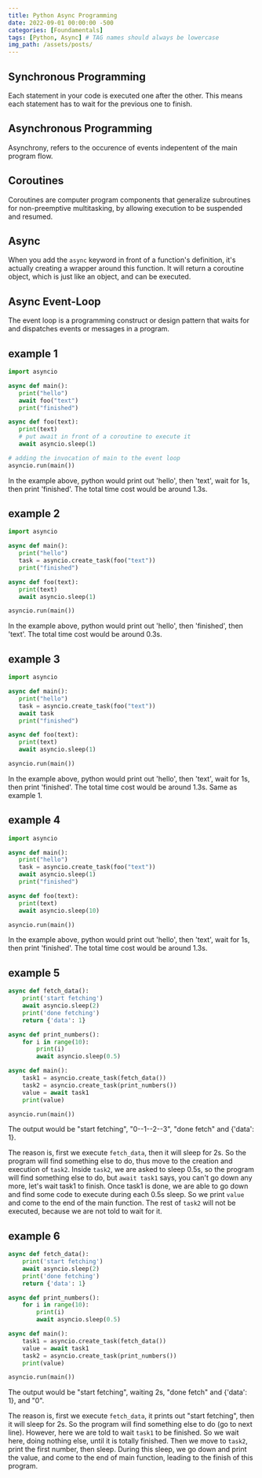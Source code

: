 ```yaml
---
title: Python Async Programming
date: 2022-09-01 00:00:00 -500
categories: [Foundamentals]
tags: [Python, Async] # TAG names should always be lowercase
img_path: /assets/posts/
---
```


## Synchronous Programming

Each statement in your code is executed one after the other. This means each statement has to wait for the previous one to finish.

## Asynchronous Programming

Asynchrony, refers to the occurence of events indepentent of the main program flow.

## Coroutines

Coroutines are computer program components that generalize subroutines for non-preemptive multitasking, by allowing execution to be suspended and resumed.

## Async

When you add the `async` keyword in front of a function's definition, it's actually creating a wrapper around this function. It will return a coroutine object, which is just like an object, and can be executed.

## Async Event-Loop

The event loop is a programming construct or design pattern that waits for and dispatches events or messages in a program.

## example 1

```py
import asyncio

async def main():
   print("hello")
   await foo("text")
   print("finished")

async def foo(text):
   print(text)
   # put await in front of a coroutine to execute it
   await asyncio.sleep(1)

# adding the invocation of main to the event loop
asyncio.run(main())
```

In the example above, python would print out 'hello', then 'text', wait for 1s, then print 'finished'. The total time cost would be around 1.3s.

## example 2

```py
import asyncio

async def main():
   print("hello")
   task = asyncio.create_task(foo("text"))
   print("finished")

async def foo(text):
   print(text)
   await asyncio.sleep(1)

asyncio.run(main())
```

In the example above, python would print out 'hello', then 'finished', then 'text'. The total time cost would be around 0.3s.

## example 3

```py
import asyncio

async def main():
   print("hello")
   task = asyncio.create_task(foo("text"))
   await task
   print("finished")

async def foo(text):
   print(text)
   await asyncio.sleep(1)

asyncio.run(main())
```

In the example above, python would print out 'hello', then 'text', wait for 1s, then print 'finished'. The total time cost would be around 1.3s. Same as example 1.

## example 4

```py
import asyncio

async def main():
   print("hello")
   task = asyncio.create_task(foo("text"))
   await asyncio.sleep(1)
   print("finished")

async def foo(text):
   print(text)
   await asyncio.sleep(10)

asyncio.run(main())
```

In the example above, python would print out 'hello', then 'text', wait for 1s, then print 'finished'. The total time cost would be around 1.3s.

## example 5

```py
async def fetch_data():
    print('start fetching')
    await asyncio.sleep(2)
    print('done fetching')
    return {'data': 1}

async def print_numbers():
    for i in range(10):
        print(i)
        await asyncio.sleep(0.5)

async def main():
    task1 = asyncio.create_task(fetch_data())
    task2 = asyncio.create_task(print_numbers())
    value = await task1
    print(value)

asyncio.run(main())
```

The output would be "start fetching", "0--1--2--3", "done fetch" and {'data': 1}.

The reason is, first we execute `fetch_data`, then it will sleep for 2s. So the program will find something else to do, thus move to the creation and execution of `task2`. Inside `task2`, we are asked to sleep 0.5s, so the program will find something else to do, but `await task1` says, you can't go down any more, let's wait task1 to finish. Once task1 is done, we are able to go down and find some code to execute during each 0.5s sleep. So we print `value` and come to the end of the main function. The rest of `task2` will not be executed, because we are not told to wait for it.

## example 6

```py
async def fetch_data():
    print('start fetching')
    await asyncio.sleep(2)
    print('done fetching')
    return {'data': 1}

async def print_numbers():
    for i in range(10):
        print(i)
        await asyncio.sleep(0.5)

async def main():
    task1 = asyncio.create_task(fetch_data())
    value = await task1
    task2 = asyncio.create_task(print_numbers())
    print(value)

asyncio.run(main())
```

The output would be "start fetching", waiting 2s, "done fetch" and {'data': 1}, and "0".

The reason is, first we execute `fetch_data`, it prints out "start fetching", then it will sleep for 2s. So the program will find something else to do (go to next line). However, here we are told to wait `task1` to be finished. So we wait here, doing nothing else, until it is totally finished. Then we move to `task2`, print the first number, then sleep. During this sleep, we go down and print the value, and come to the end of main function, leading to the finish of this program.
